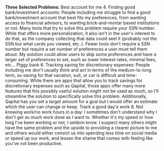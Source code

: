 **Three Selected Problems:**
   Best account for me
   4. Finding good bank/investment accounts: People including me struggle to find a good bank/investment account that best fits my preferences, from wanting access to financial advisors, to wanting brick-and-mortar based institutions or not. Many tools that try to solve this problem require your SSN number. While that offers more personalization, it also isn't in the user's interest to do that, as the company collecting that data could seel it (probably not the SSN but what cards you viewed, etc..). Fewer tools don't require a SSN number but require a set number of preferences a user must tell them about. My solution could allow users to skip some preferences and have a larger set of preferences to set, such as lower interest rates, minimal fees, etc...
   Piggy bank
   6. Tracking saving for discretionary expenses: People including me don't usually think and act in terms of the medium-to-long term, so saving for that vacation, suit, or car is difficult and time-consuming. While there are apps that allow you to track savings for discretionary expenses such as Qapital, those apps offer many more features that this possibly useful solution might not be used as much, so I'll streamline the solution to specifically solve this problem. Additionally, Qapital has you set a target amount for a goal but I would offer an estimate which the user can change or keep.
   Track a good day's work
   8. Not knowing work/no work hours in a day: I sometimes don't understand why I don't get as much work done as I want to. Whether it's my speed or how long I've been working or not, I seldom know. I suspect many others might have the same problem and the upside to providing a clearer picture to me and others would either convict us into spending less time on social media or speed up our work, and lessen the shame that comes with feeling like you've not been productive.
